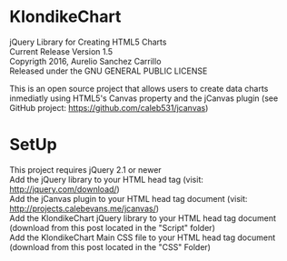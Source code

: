 # KlondikeChart
jQuery Library for Creating HTML5 Charts
<br>
Current Release Version 1.5
<br>
Copyrigth 2016, Aurelio Sanchez Carrillo
<br>
Released under the GNU GENERAL PUBLIC LICENSE

This is an open source project that allows users to create data charts inmediatly using HTML5's Canvas property and the jCanvas plugin (see GitHub project: https://github.com/caleb531/jcanvas)

# SetUp
This project requires jQuery 2.1 or newer 
<br>
Add the jQuery library to your HTML head tag (visit: http://jquery.com/download/)
<br>
Add the jCanvas plugin to your HTML head tag document (visit: http://projects.calebevans.me/jcanvas/)
<br>
Add the KlondikeChart jQuery library to your HTML head tag document (download from this post located in the "Script" folder)
<br>
Add the KlondikeChart Main CSS file to your HTML head tag document (download from this post located in the "CSS" Folder)


